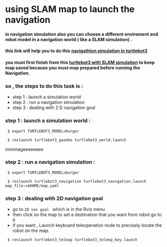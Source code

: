 # using SLAM map to launch the navigation

#### in navigation simulation also you can choose a different enviroment and robot model in a navigation world ( like a SLAM simulation) .

#### this link will help you to do this [navigathion simulation in turtlebot3](https://emanual.robotis.com/docs/en/platform/turtlebot3/nav_simulation/)

#### you must first finish from this [ turtlebot3 with SLAM simulation](https://github.com/raghad1912/task-2-Turtlebot3-with-SLAM-approach) to keep map saved because you must map  prepared before running the Navigation.


### so , the steps to do this task is : 
   * step 1 : launch a simulation world 
   * step 2 : run a navigation simulation 
   * step 3 : dealing with 2 D navigation goal 



### step 1 : launch a simulation world : 

<p><code> $ export TURTLEBOT3_MODEL=burger</code></p>
<p><code> $ roslaunch turtlebot3_gazebo turtlebot3_world.launch</code></p>



immmageeeeeeee



### step 2 : run a navigation simulation : 

<p><code> $ export TURTLEBOT3_MODEL=burger</code></p>
<p><code> $ roslaunch turtlebot3_navigation turtlebot3_navigation.launch map_file:=$HOME/map.yaml</code></p>





### step 3 : dealing with  2D navigation goal


  * go to ```2D nav goal ``` which is in the Rviz menu
  * then click on the map to set a destination that you want from robot go to it 
  * if you want , Launch keyboard teleoperation node to precisely locate the robot on the map.
<p><code> $ roslaunch turtlebot3_teleop turtlebot3_teleop_key.launch</code></p>

